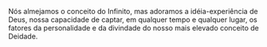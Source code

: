 ﻿Nós almejamos o conceito do Infinito, mas adoramos a idéia-experiência de Deus, nossa capacidade de captar, em qualquer tempo e qualquer lugar, os fatores da personalidade e da divindade do nosso mais elevado conceito de Deidade.